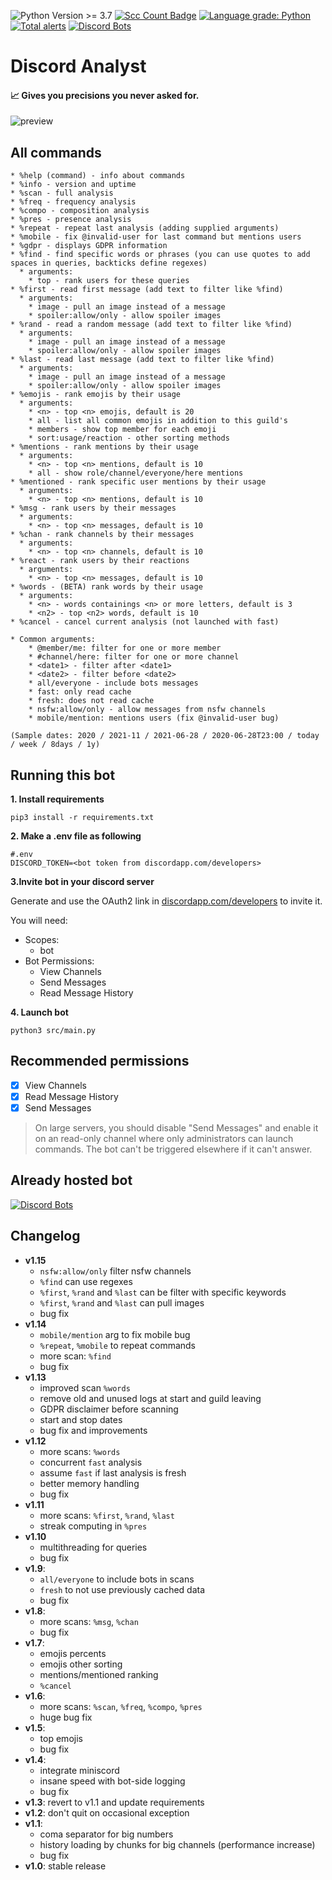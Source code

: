 ![Python Version >= 3.7](https://img.shields.io/badge/python-%3E=3.7%20-blue)
[![Scc Count Badge](https://sloc.xyz/github/klemek/discord-analyst/?category=code)](https://github.com/boyter/scc/#badges-beta)
[![Language grade: Python](https://img.shields.io/lgtm/grade/python/g/Klemek/discord-analyst.svg?logo=lgtm&logoWidth=18)](https://lgtm.com/projects/g/Klemek/discord-analyst/context:python)
[![Total alerts](https://img.shields.io/lgtm/alerts/g/Klemek/discord-analyst.svg?logo=lgtm&logoWidth=18)](https://lgtm.com/projects/g/Klemek/discord-analyst/alerts/)
[![Discord Bots](https://top.gg/api/widget/status/643808410495615006.svg)](https://top.gg/bot/643808410495615006)

# Discord Analyst

#### 📈 Gives you precisions you never asked for.

![preview](https://user-images.githubusercontent.com/12103162/111427226-1823ac80-86f6-11eb-9581-fada2db43143.png)

## All commands
```
* %help (command) - info about commands
* %info - version and uptime
* %scan - full analysis
* %freq - frequency analysis
* %compo - composition analysis
* %pres - presence analysis
* %repeat - repeat last analysis (adding supplied arguments)
* %mobile - fix @invalid-user for last command but mentions users
* %gdpr - displays GDPR information
* %find - find specific words or phrases (you can use quotes to add spaces in queries, backticks define regexes)
  * arguments:
    * top - rank users for these queries
* %first - read first message (add text to filter like %find)
  * arguments:
    * image - pull an image instead of a message
    * spoiler:allow/only - allow spoiler images
* %rand - read a random message (add text to filter like %find)
  * arguments:
    * image - pull an image instead of a message
    * spoiler:allow/only - allow spoiler images
* %last - read last message (add text to filter like %find)
  * arguments:
    * image - pull an image instead of a message
    * spoiler:allow/only - allow spoiler images
* %emojis - rank emojis by their usage
  * arguments:
    * <n> - top <n> emojis, default is 20
    * all - list all common emojis in addition to this guild's
    * members - show top member for each emoji
    * sort:usage/reaction - other sorting methods
* %mentions - rank mentions by their usage
  * arguments:
    * <n> - top <n> mentions, default is 10
    * all - show role/channel/everyone/here mentions
* %mentioned - rank specific user mentions by their usage
  * arguments:
    * <n> - top <n> mentions, default is 10
* %msg - rank users by their messages
  * arguments:
    * <n> - top <n> messages, default is 10
* %chan - rank channels by their messages
  * arguments:
    * <n> - top <n> channels, default is 10
* %react - rank users by their reactions
  * arguments:
    * <n> - top <n> messages, default is 10
* %words - (BETA) rank words by their usage
  * arguments:
    * <n> - words containings <n> or more letters, default is 3
    * <n2> - top <n2> words, default is 10
* %cancel - cancel current analysis (not launched with fast)

* Common arguments:
    * @member/me: filter for one or more member
    * #channel/here: filter for one or more channel
    * <date1> - filter after <date1>
    * <date2> - filter before <date2>
    * all/everyone - include bots messages
    * fast: only read cache
    * fresh: does not read cache
    * nsfw:allow/only - allow messages from nsfw channels
    * mobile/mention: mentions users (fix @invalid-user bug)

(Sample dates: 2020 / 2021-11 / 2021-06-28 / 2020-06-28T23:00 / today / week / 8days / 1y)
```

## Running this bot

**1. Install requirements**

```
pip3 install -r requirements.txt
```

**2. Make a .env file as following**

```
#.env
DISCORD_TOKEN=<bot token from discordapp.com/developers>
```

**3.Invite bot in your discord server**

Generate and use the OAuth2 link in [discordapp.com/developers](https://discordapp.com/developers) to invite it.

You will need:
* Scopes:
  * bot
* Bot Permissions:
  * View Channels
  * Send Messages
  * Read Message History

**4. Launch bot**

```
python3 src/main.py
```

## Recommended permissions

- [x] View Channels
- [x] Read Message History
- [x] Send Messages

> On large servers, you should disable "Send Messages" and enable it on an read-only channel where only administrators can launch commands. The bot can't be triggered elsewhere if it can't answer.

## Already hosted bot

[![Discord Bots](https://top.gg/api/widget/643808410495615006.svg)](https://top.gg/bot/643808410495615006)

## Changelog

* **v1.15**
  * `nsfw:allow/only` filter nsfw channels
  * `%find` can use regexes
  * `%first`, `%rand` and `%last` can be filter with specific keywords
  * `%first`, `%rand` and `%last` can pull images
  * bug fix
* **v1.14**
  * `mobile/mention` arg to fix mobile bug
  * `%repeat`, `%mobile` to repeat commands
  * more scan: `%find`
  * bug fix
* **v1.13**
  * improved scan `%words`
  * remove old and unused logs at start and guild leaving
  * GDPR disclaimer before scanning
  * start and stop dates
  * bug fix and improvements
* **v1.12**
  * more scans: `%words`
  * concurrent `fast` analysis
  * assume `fast` if last analysis is fresh
  * better memory handling
  * bug fix
* **v1.11**
  * more scans: `%first`, `%rand`, `%last`
  * streak computing in `%pres`
* **v1.10**
  * multithreading for queries
  * bug fix
* **v1.9**:
  * `all/everyone` to include bots in scans
  * `fresh` to not use previously cached data
  * bug fix
* **v1.8**:
  * more scans: `%msg`, `%chan`
  * bug fix
* **v1.7**:
  * emojis percents
  * emojis other sorting
  * mentions/mentioned ranking
  * `%cancel`
* **v1.6**:
  * more scans: `%scan`, `%freq`, `%compo`, `%pres`
  * huge bug fix
* **v1.5**:
  * top <n> emojis
  * bug fix
* **v1.4**:
  * integrate miniscord
  * insane speed with bot-side logging
  * bug fix
* **v1.3**: revert to v1.1 and update requirements
* **v1.2**: don't quit on occasional exception
* **v1.1**:
  * coma separator for big numbers
  * history loading by chunks for big channels (performance increase)
  * bug fix
* **v1.0**: stable release
